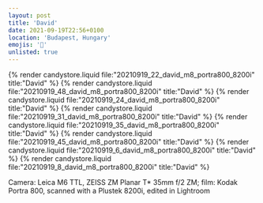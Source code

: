 ```yaml
---
layout: post
title: 'David'
date: 2021-09-19T22:56+0100
location: 'Budapest, Hungary'
emojis: '🔞'
unlisted: true
---
```


{% render candystore.liquid file:"20210919_22_david_m8_portra800_8200i" title:"David" %}
{% render candystore.liquid file:"20210919_48_david_m8_portra800_8200i" title:"David" %}
{% render candystore.liquid file:"20210919_24_david_m8_portra800_8200i" title:"David" %}
{% render candystore.liquid file:"20210919_31_david_m8_portra800_8200i" title:"David" %}
{% render candystore.liquid file:"20210919_35_david_m8_portra800_8200i" title:"David" %}
{% render candystore.liquid file:"20210919_45_david_m8_portra800_8200i" title:"David" %}
{% render candystore.liquid file:"20210919_6_david_m8_portra800_8200i" title:"David" %}
{% render candystore.liquid file:"20210919_8_david_m8_portra800_8200i" title:"David" %}

Camera: Leica M6 TTL, ZEISS ZM Planar T\* 35mm f/2 ZM; film: Kodak Portra 800, scanned with a Plustek 8200i, edited in Lightroom
